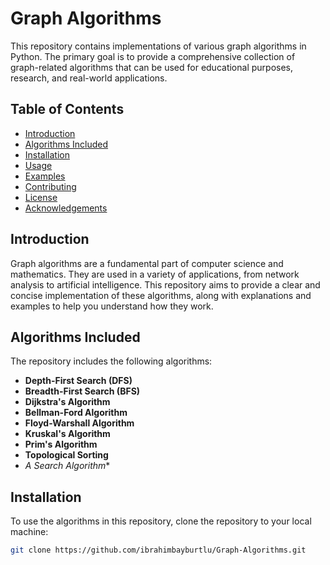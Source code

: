 # Graph Algorithms

This repository contains implementations of various graph algorithms in Python. The primary goal is to provide a comprehensive collection of graph-related algorithms that can be used for educational purposes, research, and real-world applications.

## Table of Contents

- [Introduction](#introduction)
- [Algorithms Included](#algorithms-included)
- [Installation](#installation)
- [Usage](#usage)
- [Examples](#examples)
- [Contributing](#contributing)
- [License](#license)
- [Acknowledgements](#acknowledgements)

## Introduction

Graph algorithms are a fundamental part of computer science and mathematics. They are used in a variety of applications, from network analysis to artificial intelligence. This repository aims to provide a clear and concise implementation of these algorithms, along with explanations and examples to help you understand how they work.

## Algorithms Included

The repository includes the following algorithms:

- **Depth-First Search (DFS)**
- **Breadth-First Search (BFS)**
- **Dijkstra's Algorithm**
- **Bellman-Ford Algorithm**
- **Floyd-Warshall Algorithm**
- **Kruskal's Algorithm**
- **Prim's Algorithm**
- **Topological Sorting**
- **A* Search Algorithm**

## Installation

To use the algorithms in this repository, clone the repository to your local machine:

```bash
git clone https://github.com/ibrahimbayburtlu/Graph-Algorithms.git
